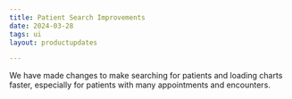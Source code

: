 ```yaml
---
title: Patient Search Improvements
date: 2024-03-28
tags: ui
layout: productupdates

---
```


We have made changes to make searching for patients and loading charts faster, especially for patients with many appointments and encounters.